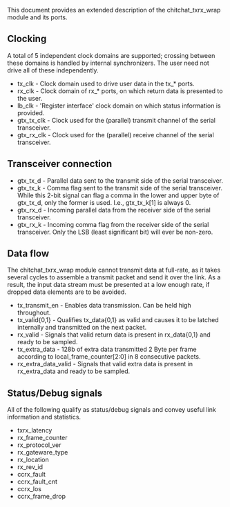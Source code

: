 This document provides an extended description of the chitchat_txrx_wrap module and its ports.

## Clocking
A total of 5 independent clock domains are supported; crossing between these domains is handled
by internal synchronizers. The user need not drive all of these independently.

* tx_clk - Clock domain used to drive user data in the tx_* ports.
* rx_clk - Clock domain of rx_* ports, on which return data is presented to the user.
* lb_clk - 'Register interface' clock domain on which status information is provided.
* gtx_tx_clk - Clock used for the (parallel) transmit channel of the serial transceiver.
* gtx_rx_clk - Clock used for the (parallel) receive channel of the serial transceiver.

## Transceiver connection

* gtx_tx_d - Parallel data sent to the transmit side of the serial transceiver.
* gtx_tx_k - Comma flag sent to the transmit side of the serial transceiver. While this
             2-bit signal can flag a comma in the lower and upper byte of gtx_tx_d, only
             the former is used. I.e., gtx_tx_k[1] is always 0.
* gtx_rx_d - Incoming parallel data from the receiver side of the serial transceiver.
* gtx_rx_k - Incoming comma flag from the receiver side of the serial transceiver. Only
             the LSB (least significant bit) will ever be non-zero.

## Data flow
The chitchat_txrx_wrap module cannot transmit data at full-rate, as it takes several cycles
to assemble a transmit packet and send it over the link. As a result, the input data stream
must be presented at a low enough rate, if dropped data elements are to be avoided.

* tx_transmit_en - Enables data transmission. Can be held high throughout.
* tx_valid{0,1} - Qualifies tx_data{0,1} as valid and causes it to be latched internally and
             transmitted on the next packet.
* rx_valid - Signals that valid return data is present in rx_data{0,1} and ready to be sampled.
* tx_extra_data - 128b of extra data
             transmitted 2 Byte per frame according to local_frame_counter[2:0] in 8 consecutive packets.
* rx_extra_data_valid - Signals that valid extra data is present in rx_extra_data and ready to be sampled.

## Status/Debug signals
All of the following qualify as status/debug signals and convey useful link information and statistics.

* txrx_latency
* rx_frame_counter
* rx_protocol_ver
* rx_gateware_type
* rx_location
* rx_rev_id
* ccrx_fault
* ccrx_fault_cnt
* ccrx_los
* ccrx_frame_drop
